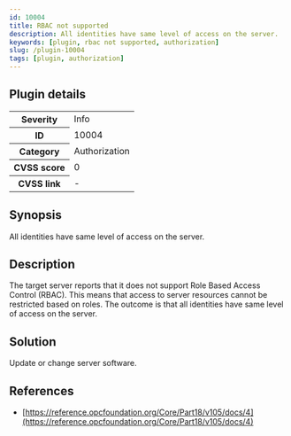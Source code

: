 ```yaml
---
id: 10004
title: RBAC not supported
description: All identities have same level of access on the server.
keywords: [plugin, rbac not supported, authorization]
slug: /plugin-10004
tags: [plugin, authorization]
---
```


## Plugin details

<table>
  <tr>
    <th>Severity</th>
    <td>Info</td>
  </tr>
  <tr>
    <th>ID</th>
    <td>10004</td>
  </tr>
    <tr>
    <th>Category</th>
    <td>Authorization</td>
  </tr>
    <tr>
    <th>CVSS score</th>
    <td>0</td>
  </tr>
  <tr>
    <th>CVSS link</th>
    <td>-</td>
  </tr>
</table>

## Synopsis

All identities have same level of access on the server.

## Description

The target server reports that it does not support Role Based Access Control (RBAC). This means that access to server resources cannot be restricted based on roles. The outcome is that all identities have same level of access on the server.

## Solution

Update or change server software.

## References

* [https://reference.opcfoundation.org/Core/Part18/v105/docs/4](https://reference.opcfoundation.org/Core/Part18/v105/docs/4)
